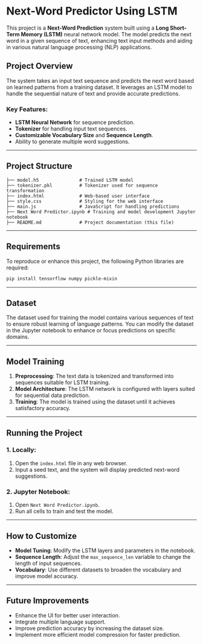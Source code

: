 # Next-Word Predictor Using LSTM

This project is a **Next-Word Prediction** system built using a **Long Short-Term Memory (LSTM)** neural network model. The model predicts the next word in a given sequence of text, enhancing text input methods and aiding in various natural language processing (NLP) applications.

## Project Overview

The system takes an input text sequence and predicts the next word based on learned patterns from a training dataset. It leverages an LSTM model to handle the sequential nature of text and provide accurate predictions.

### Key Features:
- **LSTM Neural Network** for sequence prediction.
- **Tokenizer** for handling input text sequences.
- **Customizable Vocabulary Size** and **Sequence Length**.
- Ability to generate multiple word suggestions.

---

## Project Structure

```
├── model.h5               # Trained LSTM model
├── tokenizer.pkl          # Tokenizer used for sequence transformation
├── index.html             # Web-based user interface
├── style.css              # Styling for the web interface
├── main.js                # JavaScript for handling predictions
├── Next Word Predictor.ipynb # Training and model development Jupyter notebook
├── README.md              # Project documentation (this file)
```

---

## Requirements

To reproduce or enhance this project, the following Python libraries are required:

```bash
pip install tensorflow numpy pickle-mixin
```

---

## Dataset

The dataset used for training the model contains various sequences of text to ensure robust learning of language patterns. You can modify the dataset in the Jupyter notebook to enhance or focus predictions on specific domains.

---

## Model Training

1. **Preprocessing**: The text data is tokenized and transformed into sequences suitable for LSTM training.
2. **Model Architecture**: The LSTM network is configured with layers suited for sequential data prediction.
3. **Training**: The model is trained using the dataset until it achieves satisfactory accuracy.

---

## Running the Project

### 1. Locally:

1. Open the `index.html` file in any web browser.
2. Input a seed text, and the system will display predicted next-word suggestions.

### 2. Jupyter Notebook:

1. Open `Next Word Predictor.ipynb`.
2. Run all cells to train and test the model.

---

## How to Customize

- **Model Tuning**: Modify the LSTM layers and parameters in the notebook.
- **Sequence Length**: Adjust the `max_sequence_len` variable to change the length of input sequences.
- **Vocabulary**: Use different datasets to broaden the vocabulary and improve model accuracy.

---

## Future Improvements

- Enhance the UI for better user interaction.
- Integrate multiple language support.
- Improve prediction accuracy by increasing the dataset size.
- Implement more efficient model compression for faster prediction.
